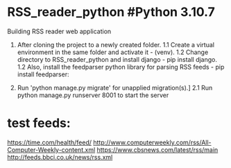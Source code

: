 # RSS_reader_python #Python 3.10.7
Building RSS reader web application

1. After cloning the project to a newly created folder.
1.1 Create a virtual environment in the same folder and activate it - (venv).
1.2 Change directory to RSS_reader_python and install django - pip install django.
1.2 Also, install the feedparser python library for parsing RSS feeds - pip install feedparser:

2. Run 'python manage.py migrate' for unapplied migration(s).]
2.1 Run python manage.py runserver 8001 to start the server
# test feeds:
https://time.com/health/feed/
http://www.computerweekly.com/rss/All-Computer-Weekly-content.xml
https://www.cbsnews.com/latest/rss/main
http://feeds.bbci.co.uk/news/rss.xml
